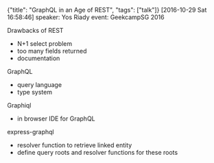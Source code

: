 {"title": "GraphQL in an Age of REST", "tags": ["talk"]}
[2016-10-29 Sat 16:58:46]
speaker: Yos Riady
event: GeekcampSG 2016

Drawbacks of REST
* N+1 select problem
* too many fields returned
* documentation

GraphQL
* query language
* type system

Graphiql
* in browser IDE for GraphQL

express-graphql
* resolver function to retrieve linked entity
* define query roots and resolver functions for these roots

